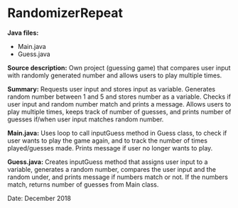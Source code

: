# RandomizerRepeat

**Java files:** 
* Main.java
* Guess.java

**Source description:** Own project (guessing game) that compares user input with randomly generated number and allows users to play multiple times.

**Summary:** Requests user input and stores input as variable. Generates random number between 1 and 5 and stores number as a variable. Checks if user input and random number match and prints a message. Allows users to play multiple times, keeps track of number of guesses, and prints number of guesses if/when user input matches random number.

**Main.java:** Uses loop to call inputGuess method in Guess class, to check if user wants to play the game again, and to track the number of times played/guesses made. Prints message if user no longer wants to play.

**Guess.java:** Creates inputGuess method that assigns user input to a variable, generates a random number, compares the user input and the random under, and prints message if numbers match or not. If the numbers match, returns number of guesses from Main class.

Date: December 2018